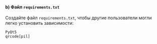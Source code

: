 
#### b) **Файл `requirements.txt`**
Создайте файл `requirements.txt`, чтобы другие пользователи могли легко установить зависимости:
```plaintext
PyQt5
qrcode[pil]
